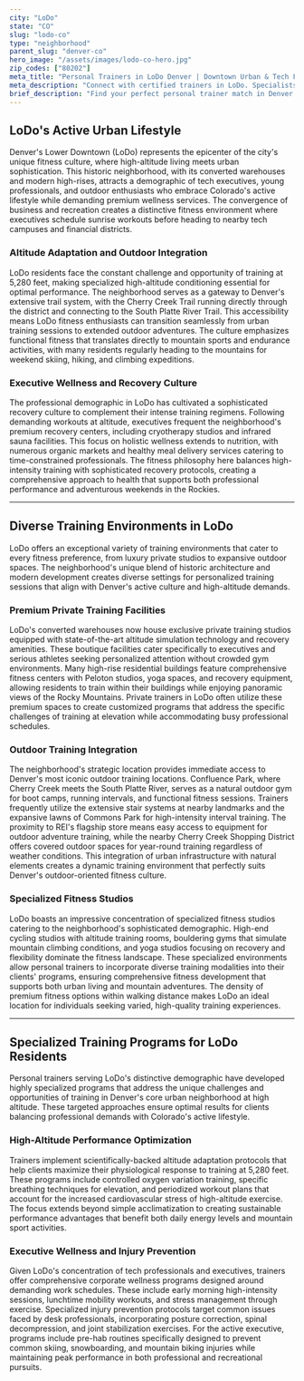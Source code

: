 ```yaml
---
city: "LoDo"
state: "CO"
slug: "lodo-co"
type: "neighborhood"
parent_slug: "denver-co"
hero_image: "/assets/images/lodo-co-hero.jpg"
zip_codes: ["80202"]
meta_title: "Personal Trainers in LoDo Denver | Downtown Urban & Tech Fitness"
meta_description: "Connect with certified trainers in LoDo. Specialists in urban density workouts, Union Station commute prep, and corporate high-rise amenities."
brief_description: "Find your perfect personal trainer match in Denver's vibrant LoDo neighborhood. Our elite service connects you with certified fitness professionals specializing in high-altitude conditioning, executive wellness programs, and outdoor endurance training tailored to Denver's active lifestyle. Whether you're training for mountain adventures, seeking injury prevention for skiing, or optimizing performance in the Mile High City, we match you with trainers who understand Denver's unique fitness demands. Get ready to achieve your goals with personalized one-on-one sessions at local gyms, private studios, or iconic outdoor locations throughout LoDo and beyond."
---
```

## LoDo's Active Urban Lifestyle

Denver's Lower Downtown (LoDo) represents the epicenter of the city's unique fitness culture, where high-altitude living meets urban sophistication. This historic neighborhood, with its converted warehouses and modern high-rises, attracts a demographic of tech executives, young professionals, and outdoor enthusiasts who embrace Colorado's active lifestyle while demanding premium wellness services. The convergence of business and recreation creates a distinctive fitness environment where executives schedule sunrise workouts before heading to nearby tech campuses and financial districts.

### Altitude Adaptation and Outdoor Integration

LoDo residents face the constant challenge and opportunity of training at 5,280 feet, making specialized high-altitude conditioning essential for optimal performance. The neighborhood serves as a gateway to Denver's extensive trail system, with the Cherry Creek Trail running directly through the district and connecting to the South Platte River Trail. This accessibility means LoDo fitness enthusiasts can transition seamlessly from urban training sessions to extended outdoor adventures. The culture emphasizes functional fitness that translates directly to mountain sports and endurance activities, with many residents regularly heading to the mountains for weekend skiing, hiking, and climbing expeditions.

### Executive Wellness and Recovery Culture

The professional demographic in LoDo has cultivated a sophisticated recovery culture to complement their intense training regimens. Following demanding workouts at altitude, executives frequent the neighborhood's premium recovery centers, including cryotherapy studios and infrared sauna facilities. This focus on holistic wellness extends to nutrition, with numerous organic markets and healthy meal delivery services catering to time-constrained professionals. The fitness philosophy here balances high-intensity training with sophisticated recovery protocols, creating a comprehensive approach to health that supports both professional performance and adventurous weekends in the Rockies.

---

## Diverse Training Environments in LoDo

LoDo offers an exceptional variety of training environments that cater to every fitness preference, from luxury private studios to expansive outdoor spaces. The neighborhood's unique blend of historic architecture and modern development creates diverse settings for personalized training sessions that align with Denver's active culture and high-altitude demands.

### Premium Private Training Facilities

LoDo's converted warehouses now house exclusive private training studios equipped with state-of-the-art altitude simulation technology and recovery amenities. These boutique facilities cater specifically to executives and serious athletes seeking personalized attention without crowded gym environments. Many high-rise residential buildings feature comprehensive fitness centers with Peloton studios, yoga spaces, and recovery equipment, allowing residents to train within their buildings while enjoying panoramic views of the Rocky Mountains. Private trainers in LoDo often utilize these premium spaces to create customized programs that address the specific challenges of training at elevation while accommodating busy professional schedules.

### Outdoor Training Integration

The neighborhood's strategic location provides immediate access to Denver's most iconic outdoor training locations. Confluence Park, where Cherry Creek meets the South Platte River, serves as a natural outdoor gym for boot camps, running intervals, and functional fitness sessions. Trainers frequently utilize the extensive stair systems at nearby landmarks and the expansive lawns of Commons Park for high-intensity interval training. The proximity to REI's flagship store means easy access to equipment for outdoor adventure training, while the nearby Cherry Creek Shopping District offers covered outdoor spaces for year-round training regardless of weather conditions. This integration of urban infrastructure with natural elements creates a dynamic training environment that perfectly suits Denver's outdoor-oriented fitness culture.

### Specialized Fitness Studios

LoDo boasts an impressive concentration of specialized fitness studios catering to the neighborhood's sophisticated demographic. High-end cycling studios with altitude training rooms, bouldering gyms that simulate mountain climbing conditions, and yoga studios focusing on recovery and flexibility dominate the fitness landscape. These specialized environments allow personal trainers to incorporate diverse training modalities into their clients' programs, ensuring comprehensive fitness development that supports both urban living and mountain adventures. The density of premium fitness options within walking distance makes LoDo an ideal location for individuals seeking varied, high-quality training experiences.

---

## Specialized Training Programs for LoDo Residents

Personal trainers serving LoDo's distinctive demographic have developed highly specialized programs that address the unique challenges and opportunities of training in Denver's core urban neighborhood at high altitude. These targeted approaches ensure optimal results for clients balancing professional demands with Colorado's active lifestyle.

### High-Altitude Performance Optimization

Trainers implement scientifically-backed altitude adaptation protocols that help clients maximize their physiological response to training at 5,280 feet. These programs include controlled oxygen variation training, specific breathing techniques for elevation, and periodized workout plans that account for the increased cardiovascular stress of high-altitude exercise. The focus extends beyond simple acclimatization to creating sustainable performance advantages that benefit both daily energy levels and mountain sport activities.

### Executive Wellness and Injury Prevention

Given LoDo's concentration of tech professionals and executives, trainers offer comprehensive corporate wellness programs designed around demanding work schedules. These include early morning high-intensity sessions, lunchtime mobility workouts, and stress management through exercise. Specialized injury prevention protocols target common issues faced by desk professionals, incorporating posture correction, spinal decompression, and joint stabilization exercises. For the active executive, programs include pre-hab routines specifically designed to prevent common skiing, snowboarding, and mountain biking injuries while maintaining peak performance in both professional and recreational pursuits.